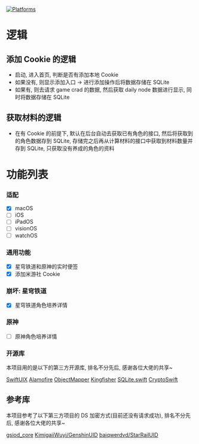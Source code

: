 [![Platforms](https://img.shields.io/badge/Platforms-macOS_iOS_iPadOS_watchOS_visionOS-yellowgreen?style=flat-square)](https://img.shields.io/badge/Platforms-macOS_iOS_tvOS_iPadOS_watchOS_visionOS-Green?style=flat-square)

# 逻辑

## 添加 Cookie 的逻辑
* 启动, 进入首页, 判断是否有添加本地 Cookie
* 如果没有, 则显示添加入口 -> 进行添加操作后将数据存储在 SQLite
* 如果有, 则去请求 game crad 的数据, 然后获取 daily node 数据进行显示, 同时将数据存储在 SQLite

## 获取材料的逻辑
* 在有 Cookie 的前提下, 默认在后台自动去获取已有角色的接口, 然后将获取到的角色数据存到 SQLite, 存储完之后再从计算材料的接口中获取到材料数量并存到 SQLite, 只获取没有养成的角色的资料

# 功能列表

### 适配

- [x] macOS
- [ ] iOS
- [ ] iPadOS
- [ ] visionOS
- [ ] watchOS

### 通用功能
- [x] 星穹铁道和原神的实时便签
- [x] 添加米游社 Cookie

### 崩坏: 星穹铁道
- [x] 星穹铁道角色培养详情

### 原神
- [ ] 原神角色培养详情

### 开源库
本项目用的是以下的第三方开源库, 排名不分先后, 感谢各位大佬的共享~

[SwiftUIX](https://github.com/SwiftUIX/SwiftUIX)
[Alamofire](https://github.com/Alamofire/Alamofire)
[ObjectMapper](https://github.com/tristanhimmelman/ObjectMapper)
[Kingfisher](https://github.com/onevcat/Kingfisher)
[SQLite.swift](https://github.com/stephencelis/SQLite.swift)
[CryptoSwift](https://github.com/krzyzanowskim/CryptoSwift)

## 参考库
本项目参考了以下第三方项目的 DS 加密方式(目前还没有请求成功), 排名不分先后, 感谢各位大佬的共享~

[gsiod_core](https://github.com/Genshin-bots/gsuid_core)
[KimigaiiWuyi/GenshinUID](https://github.com/KimigaiiWuyi/GenshinUID)
[baiqwerdvd/StarRailUID](https://github.com/baiqwerdvd/StarRailUID)
